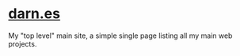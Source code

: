 # [darn.es](https://darn.es)

My "top level" main site, a simple single page listing all my main web projects.
